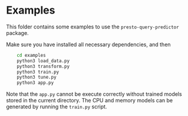 # Examples

This folder contains some examples to use the `presto-query-predictor` package.

Make sure you have installed all necessary dependencies, and then

```bash
    cd examples
    python3 load_data.py
    python3 transform.py
    python3 train.py
    python3 tune.py
    python3 app.py
```

Note that the `app.py` cannot be execute correctly without trained models stored
in the current directory. The CPU and memory models can be generated by running
the `train.py` script.
